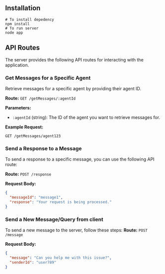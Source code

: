 

## Installation


```shell
# To install depedency
npm install 
# To run server
node app
```
## API Routes

The server provides the following API routes for interacting with the application.

### Get Messages for a Specific Agent

Retrieve messages for a specific agent by providing their agent ID.

**Route:** `GET /getMessages/:agentId`

**Parameters:**
- `:agentId` (string): The ID of the agent you want to retrieve messages for.

**Example Request:**

```http
GET /getMessages/agent123
```
### Send a Response to a Message

To send a response to a specific message, you can use the following API route:

**Route:** `POST /response`

**Request Body:**

```json
{
  "messageId": "message1",
  "response": "Your request is being processed."
}
```
### Send a New Message/Query from client

To send a new message to the server, follow these steps:
**Route:** `POST /message`

**Request Body:**

```json
{
  "message": "Can you help me with this issue?",
  "senderId": "user789"
}
```

